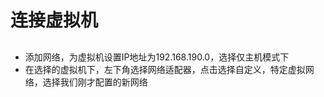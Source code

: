 # 连接虚拟机
## 
* 添加网络，为虚拟机设置IP地址为192.168.190.0，选择仅主机模式下
* 在选择的虚拟机下，左下角选择网络适配器，点击选择自定义，特定虚拟网络，选择我们刚才配置的新网络